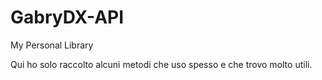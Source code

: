 # GabryDX-API
My Personal Library


Qui ho solo raccolto alcuni metodi che uso spesso e che trovo molto utili.

